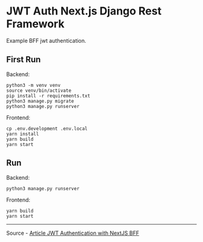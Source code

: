 # JWT Auth Next.js Django Rest Framework


Example BFF jwt authentication.


## First Run

Backend:
```shell
python3 -m venv venv
source venv/bin/activate
pip install -r requirements.txt
python3 manage.py migrate
python3 manage.py runserver
```

Frontend:
```shell
cp .env.development .env.local
yarn install
yarn build
yarn start
```


## Run

Backend:
```shell
python3 manage.py runserver
```

Frontend: 
```shell
yarn build
yarn start
```

---


Source - [Article JWT Authentication with NextJS BFF](https://www.devgould.com/jwt-authentication-with-nextjs-bff-backend-for-frontend/)

